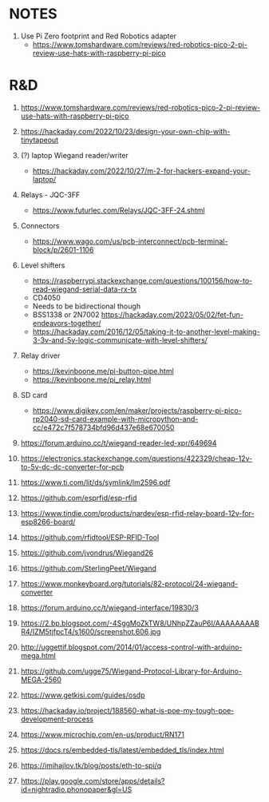 # NOTES

1. Use Pi Zero footprint and Red Robotics adapter
   - https://www.tomshardware.com/reviews/red-robotics-pico-2-pi-review-use-hats-with-raspberry-pi-pico
   
# R&D
1. https://www.tomshardware.com/reviews/red-robotics-pico-2-pi-review-use-hats-with-raspberry-pi-pico

2. https://hackaday.com/2022/10/23/design-your-own-chip-with-tinytapeout
3. (?) laptop Wiegand reader/writer
   - https://hackaday.com/2022/10/27/m-2-for-hackers-expand-your-laptop/

4. Relays - JQC-3FF
   - https://www.futurlec.com/Relays/JQC-3FF-24.shtml 

5. Connectors
    - https://www.wago.com/us/pcb-interconnect/pcb-terminal-block/p/2601-1106

6. Level shifters
   - https://raspberrypi.stackexchange.com/questions/100156/how-to-read-wiegand-serial-data-rx-tx
   - CD4050
   - Needs to be bidirectional though
   - BSS1338 or 2N7002 https://hackaday.com/2023/05/02/fet-fun-endeavors-together/
   - https://hackaday.com/2016/12/05/taking-it-to-another-level-making-3-3v-and-5v-logic-communicate-with-level-shifters/

7. Relay driver
   - https://kevinboone.me/pi-button-pipe.html
   - https://kevinboone.me/pi_relay.html

8. SD card
   - https://www.digikey.com/en/maker/projects/raspberry-pi-pico-rp2040-sd-card-example-with-micropython-and-cc/e472c7f578734bfd96d437e68e670050

9.  https://forum.arduino.cc/t/wiegand-reader-led-xpr/649694
10. https://electronics.stackexchange.com/questions/422329/cheap-12v-to-5v-dc-dc-converter-for-pcb
11. https://www.ti.com/lit/ds/symlink/lm2596.pdf
12. https://github.com/esprfid/esp-rfid
13. https://www.tindie.com/products/nardev/esp-rfid-relay-board-12v-for-esp8266-board/
14. https://github.com/rfidtool/ESP-RFID-Tool
15. https://github.com/jvondrus/Wiegand26
16. https://github.com/SterlingPeet/Wiegand
17. https://www.monkeyboard.org/tutorials/82-protocol/24-wiegand-converter
18. https://forum.arduino.cc/t/wiegand-interface/19830/3
19. https://2.bp.blogspot.com/-4SggMoZkTW8/UNhpZZauP6I/AAAAAAAABR4/IZM5tjfpcT4/s1600/screenshot.606.jpg
20. http://uggettif.blogspot.com/2014/01/access-control-with-arduino-mega.html
21. https://github.com/ugge75/Wiegand-Protocol-Library-for-Arduino-MEGA-2560
22. https://www.getkisi.com/guides/osdp
23. https://hackaday.io/project/188560-what-is-poe-my-tough-poe-development-process
24. https://www.microchip.com/en-us/product/RN171
25. https://docs.rs/embedded-tls/latest/embedded_tls/index.html
26. https://imihajlov.tk/blog/posts/eth-to-spi/q
27. https://play.google.com/store/apps/details?id=nightradio.phonopaper&gl=US